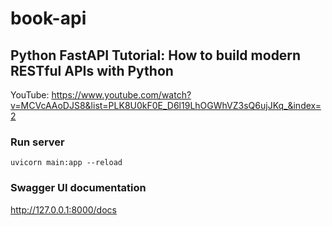 # book-api

## Python FastAPI Tutorial: How to build modern RESTful APIs with Python

YouTube: https://www.youtube.com/watch?v=MCVcAAoDJS8&list=PLK8U0kF0E_D6l19LhOGWhVZ3sQ6ujJKq_&index=2

### Run server

```shell
uvicorn main:app --reload
```

### Swagger UI documentation

http://127.0.0.1:8000/docs